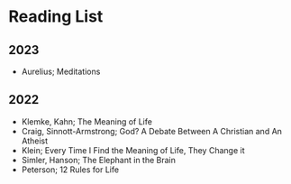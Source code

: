# Reading List

## 2023

- Aurelius; Meditations

## 2022

- Klemke, Kahn; The Meaning of Life
- Craig, Sinnott-Armstrong; God? A Debate Between A Christian and An Atheist
- Klein; Every Time I Find the Meaning of Life, They Change it
- Simler, Hanson; The Elephant in the Brain
- Peterson; 12 Rules for Life